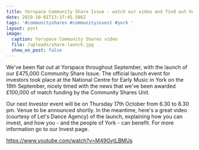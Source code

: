 ```yaml
---
title: Yorspace Community Share Issue - watch our video and find out how it works
date: 2019-10-01T13:37:45.586Z
tags: '#communityshares #communityinvest #york '
layout: post
image:
  caption: Yorspace Community Shares video
  file: /uploads/share-launch.jpg
  show_on_post: false
---
```

We've been flat out at Yorspace throughout September, with the launch of our £475,000 Community Share Issue. The official launch event for investors took place at the National Centre for Early Music in York on the 19th September, nicely timed with the news that we've been awarded £100,000 of match funding by the Community Shares Unit. 

Our next Investor event will be on Thursday 17th October from 6.30 to 8.30 pm. Venue to be announced shortly. In the meantime, here's a great video (courtesy of Let's Dance Agency) of the launch, explaining how you can invest, and how you - and the people of York - can benefit. For more information go to our Invest page.

<https://www.youtube.com/watch?v=M49GytLBMUs>
